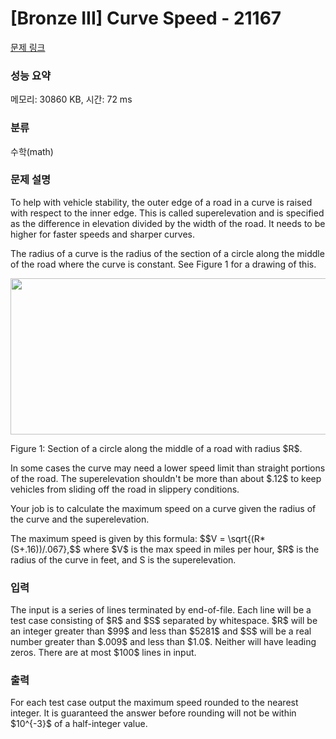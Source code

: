 # [Bronze III] Curve Speed - 21167 

[문제 링크](https://www.acmicpc.net/problem/21167) 

### 성능 요약

메모리: 30860 KB, 시간: 72 ms

### 분류

수학(math)

### 문제 설명

<p>To help with vehicle stability, the outer edge of a road in a curve is raised with respect to the inner edge. This is called superelevation and is specified as the difference in elevation divided by the width of the road. It needs to be higher for faster speeds and sharper curves.</p>

<p>The radius of a curve is the radius of the section of a circle along the middle of the road where the curve is constant. See Figure 1 for a drawing of this.</p>

<p style="text-align: center;"><img alt="" src="https://upload.acmicpc.net/5ad15b5d-d040-43f4-9126-a939ffdd39c5/-/preview/" style="width: 562px; height: 250px;"></p>

<p>Figure 1: Section of a circle along the middle of a road with radius $R$.</p>

<p>In some cases the curve may need a lower speed limit than straight portions of the road. The superelevation shouldn't be more than about $.12$ to keep vehicles from sliding off the road in slippery conditions.</p>

<p>Your job is to calculate the maximum speed on a curve given the radius of the curve and the superelevation.</p>

<p>The maximum speed is given by this formula: $$V = \sqrt{(R*(S+.16))/.067},$$ where $V$ is the max speed in miles per hour, $R$ is the radius of the curve in feet, and S is the superelevation.</p>

### 입력 

 <p>The input is a series of lines terminated by end-of-file. Each line will be a test case consisting of $R$ and $S$ separated by whitespace. $R$ will be an integer greater than $99$ and less than $5281$ and $S$ will be a real number greater than $.009$ and less than $1.0$. Neither will have leading zeros. There are at most $100$ lines in input.</p>

### 출력 

 <p>For each test case output the maximum speed rounded to the nearest integer. It is guaranteed the answer before rounding will not be within $10^{-3}$ of a half-integer value.</p>



